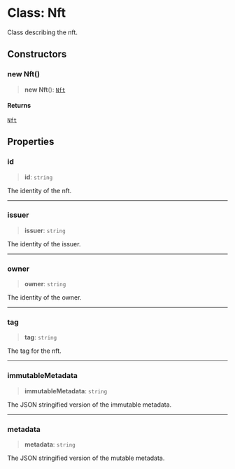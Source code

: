 # Class: Nft

Class describing the nft.

## Constructors

### new Nft()

> **new Nft**(): [`Nft`](Nft.md)

#### Returns

[`Nft`](Nft.md)

## Properties

### id

> **id**: `string`

The identity of the nft.

***

### issuer

> **issuer**: `string`

The identity of the issuer.

***

### owner

> **owner**: `string`

The identity of the owner.

***

### tag

> **tag**: `string`

The tag for the nft.

***

### immutableMetadata

> **immutableMetadata**: `string`

The JSON stringified version of the immutable metadata.

***

### metadata

> **metadata**: `string`

The JSON stringified version of the mutable metadata.
